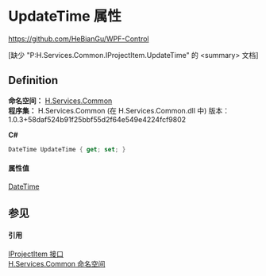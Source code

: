 # UpdateTime 属性
https://github.com/HeBianGu/WPF-Control

\[缺少 "P:H.Services.Common.IProjectItem.UpdateTime" 的 &lt;summary&gt; 文档\]



## Definition
**命名空间：** <a href="b9cdd84f-6623-a51a-f53b-465103ced202">H.Services.Common</a>  
**程序集：** H.Services.Common (在 H.Services.Common.dll 中) 版本：1.0.3+58daf524b91f25bbf55d2f64e549e4224fcf9802

**C#**
``` C#
DateTime UpdateTime { get; set; }
```



#### 属性值
<a href="https://learn.microsoft.com/dotnet/api/system.datetime" target="_blank" rel="noopener noreferrer">DateTime</a>

## 参见


#### 引用
<a href="cd39a979-7236-cf01-4f00-b010922ca422">IProjectItem 接口</a>  
<a href="b9cdd84f-6623-a51a-f53b-465103ced202">H.Services.Common 命名空间</a>  
